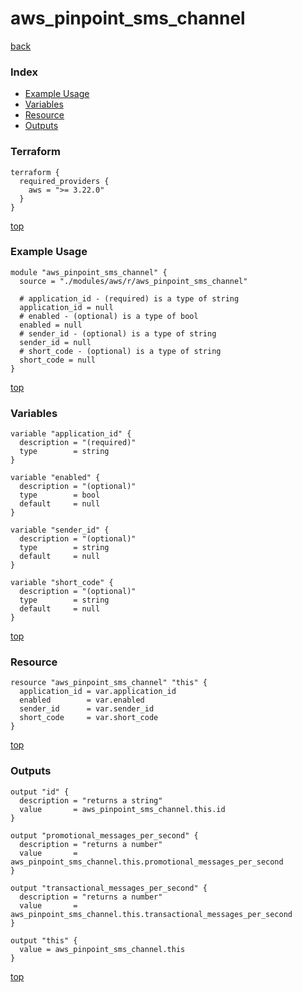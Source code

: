 # aws_pinpoint_sms_channel
[back](../aws.md)
### Index
- [Example Usage](#example-usage)
- [Variables](#variables)
- [Resource](#resource)
- [Outputs](#outputs)
### Terraform
```hcl
terraform {
  required_providers {
    aws = ">= 3.22.0"
  }
}
```
[top](#index)
### Example Usage
```hcl
module "aws_pinpoint_sms_channel" {
  source = "./modules/aws/r/aws_pinpoint_sms_channel"

  # application_id - (required) is a type of string
  application_id = null
  # enabled - (optional) is a type of bool
  enabled = null
  # sender_id - (optional) is a type of string
  sender_id = null
  # short_code - (optional) is a type of string
  short_code = null
}
```
[top](#index)
### Variables
```hcl
variable "application_id" {
  description = "(required)"
  type        = string
}

variable "enabled" {
  description = "(optional)"
  type        = bool
  default     = null
}

variable "sender_id" {
  description = "(optional)"
  type        = string
  default     = null
}

variable "short_code" {
  description = "(optional)"
  type        = string
  default     = null
}
```
[top](#index)

### Resource
```hcl
resource "aws_pinpoint_sms_channel" "this" {
  application_id = var.application_id
  enabled        = var.enabled
  sender_id      = var.sender_id
  short_code     = var.short_code
}
```
[top](#index)
### Outputs
```hcl
output "id" {
  description = "returns a string"
  value       = aws_pinpoint_sms_channel.this.id
}

output "promotional_messages_per_second" {
  description = "returns a number"
  value       = aws_pinpoint_sms_channel.this.promotional_messages_per_second
}

output "transactional_messages_per_second" {
  description = "returns a number"
  value       = aws_pinpoint_sms_channel.this.transactional_messages_per_second
}

output "this" {
  value = aws_pinpoint_sms_channel.this
}
```
[top](#index)
